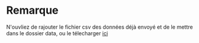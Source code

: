 # Remarque
N'ouvliez de rajouter le fichier csv des données déjà envoyé et de le mettre dans le dossier data, ou le télecharger [ici](https://www.kaggle.com/datasets/mlg-ulb/creditcardfraud)